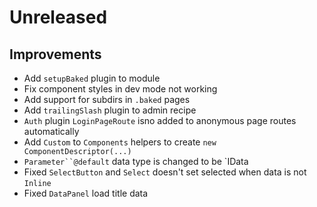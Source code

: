 # Unreleased

## Improvements

- Add `setupBaked` plugin to module
- Fix component styles in dev mode not working
- Add support for subdirs in `.baked` pages
- Add `trailingSlash` plugin to admin recipe
- `Auth` plugin `LoginPageRoute` isno added to anonymous page routes 
  automatically
- Add `Custom` to `Components` helpers to create `new ComponentDescriptor(...)`
- `Parameter``@default` data type is changed to be `IData
- Fixed `SelectButton` and `Select` doesn't set selected when data is not `Inline`
- Fixed `DataPanel` load title data
